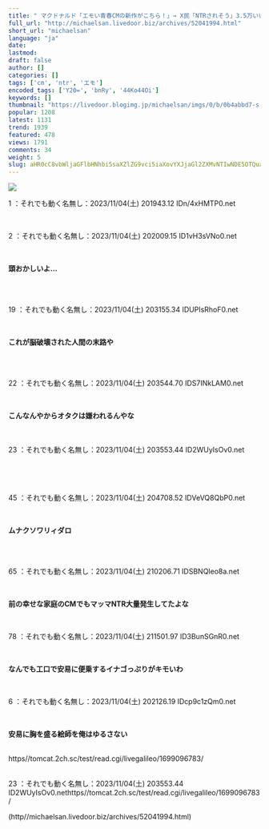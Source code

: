 ```yaml
---
title: " マクドナルド「エモい青春CMの新作がこちら！」→ X民「NTRされそう」3.5万いいね"
full_url: "http://michaelsan.livedoor.biz/archives/52041994.html"
short_url: "michaelsan"
language: "ja"
date: 
lastmod: 
draft: false
author: []
categories: []
tags: ['cm', 'ntr', 'エモ']
encoded_tags: ['Y20=', 'bnRy', '44Ko44Oi']
keywords: []
thumbnail: "https://livedoor.blogimg.jp/michaelsan/imgs/0/b/0b4abbd7-s.jpg"
popular: 1208
latest: 1131
trend: 1939
featured: 478
views: 1791
comments: 34
weight: 5
slug: aHR0cC8vbWljaGFlbHNhbi5saXZlZG9vci5iaXovYXJjaGl2ZXMvNTIwNDE5OTQuaHRtbA==
---
```


![](https://livedoor.blogimg.jp/michaelsan/imgs/0/b/0b4abbd7-s.jpg)

<div><p>1 ：それでも動く名無し：2023/11/04(土) 201943.12 IDn/4xHMTP0.net</p><br><p>2 ：それでも動く名無し：2023/11/04(土) 202009.15 ID1vH3sVNo0.net</p><br><b><p>頭おかしいよ…</p><br></b><br><p>19 ：それでも動く名無し：2023/11/04(土) 203155.34 IDUPIsRhoF0.net</p><br><b><p>これが脳破壊された人間の末路や</p></b><i><br></i><br><p>22 ：それでも動く名無し：2023/11/04(土) 203544.70 IDS7INkLAM0.net</p><br><b><p>こんなんやからオタクは嫌われるんやな</p><br></b><br>23 ：それでも動く名無し：2023/11/04(土) 203553.44 ID2WUyIsOv0.net<br><b><p><br></p></b><br><p>45 ：それでも動く名無し：2023/11/04(土) 204708.52 IDVeVQ8QbP0.net</p><br><b><p>ムナクソワリィダロ</p><br></b><br><p>65 ：それでも動く名無し：2023/11/04(土) 210206.71 IDSBNQleo8a.net</p><br><b><p>前の幸せな家庭のCMでもマッマNTR大量発生してたよな</p></b><br><p>78 ：それでも動く名無し：2023/11/04(土) 211501.97 ID3BunSGnR0.net</p><br><b><p>なんでも工口で安易に便乗するイナゴっぷりがキモいわ</p></b><br><p>6 ：それでも動く名無し：2023/11/04(土) 202126.19 IDcp9c1zQm0.net</p><br><b><p>安易に胸を盛る絵師を俺はゆるさない</p></b><br>https//tomcat.2ch.sc/test/read.cgi/livegalileo/1699096783/<br><br clear='all'> <p id='a6850dc6aefc0d5bbff2bea180d92d89'> </p> <p id='a6850dc6aefc0d5bbff2bea180d92d89'> </p> <p class='alistcloud-container-6795'></p> <p>23 ：それでも動く名無し：2023/11/04(土) 203553.44 ID2WUyIsOv0.nethttps//tomcat.2ch.sc/test/read.cgi/livegalileo/1699096783/</p></div>

(http//michaelsan.livedoor.biz/archives/52041994.html)
